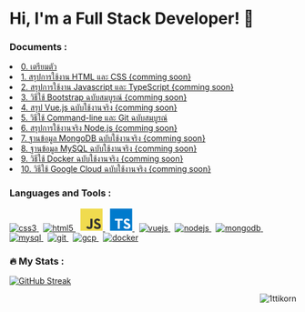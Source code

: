 # Hi, I'm a Full Stack Developer! 👋

<p align="left">
</p>


<h3 align="left">Documents :</h3
  
- <a href="https://github.com/1ttikorn/document-html-css">0. เตรียมตัว</a>
- <a href="https://github.com/1ttikorn/document-git">1. สรุปการใช้งาน HTML และ CSS  {comming soon}</a>
- <a href="https://github.com/1ttikorn/">2. สรุปการใช้งาน Javascript และ TypeScript  {comming soon}</a>
- <a href="https://github.com/1ttikorn/">3. วิธีใช้ Bootstrap ฉบับสมบูรณ์  {comming soon}</a>
- <a href="https://github.com/1ttikorn/">4. สรุป Vue.js ฉบับใช้งานจริง  {comming soon}</a>
- <a href="https://github.com/1ttikorn/document-git">5. วิธีใช้ Command-line และ Git ฉบับสมบูรณ์</a>
- <a href="https://github.com/1ttikorn/">6. สรุปการใช้งานจริง Node.js  {comming soon}</a>
- <a href="https://github.com/1ttikorn/">7. ฐานข้อมูล MongoDB ฉบับใช้งานจริง  {comming soon}</a>
- <a href="https://github.com/1ttikorn/">8. ฐานข้อมูล MySQL ฉบับใช้งานจริง  {comming soon}</a>
- <a href="https://github.com/1ttikorn/">9. วิธีใช้ Docker ฉบับใช้งานจริง  {comming soon}</a>
- <a href="https://github.com/1ttikorn/">10. วิธีใช้ Google Cloud ฉบับใช้งานจริง  {comming soon}</a>



<h3 align="left">Languages and Tools :</h3

<a href="https://www.w3schools.com/css/" target="_blank" rel="noreferrer"> <img src="https://cdn-icons-png.flaticon.com/512/732/732190.png" alt="css3" width="40" height="40"/> </a> &nbsp; <a href="https://www.w3.org/html/" target="_blank" rel="noreferrer"> <img src="https://cdn-icons-png.flaticon.com/512/732/732212.png" alt="html5" width="40" height="40"/> </a> &nbsp; <a href="https://developer.mozilla.org/en-US/docs/Web/JavaScript" target="_blank" rel="noreferrer"> <img src="https://raw.githubusercontent.com/devicons/devicon/master/icons/javascript/javascript-original.svg" alt="javascript" width="40" height="40"/> </a> &nbsp; <a href="https://www.typescriptlang.org/" target="_blank" rel="noreferrer"> <img src="https://raw.githubusercontent.com/devicons/devicon/master/icons/typescript/typescript-original.svg" alt="typescript" width="40" height="40"/> </a> &nbsp; <a href="https://vuejs.org/" target="_blank" rel="noreferrer"> <img src="https://upload.wikimedia.org/wikipedia/commons/9/95/Vue.js_Logo_2.svg" alt="vuejs" width="40" height="40"/> </a> &nbsp; <a href="https://nodejs.org" target="_blank" rel="noreferrer"> <img src="https://cdn.iconscout.com/icon/free/png-256/free-node-js-1174925.png?f=webp&w=256" alt="nodejs" width="40" height="40"/> </a> &nbsp; <a href="https://www.mongodb.com/" target="_blank" rel="noreferrer"> <img src="https://emanueleciriachi.net/wp-content/uploads/2019/01/logo-mongodb-png-mongodb-logo-png-400.png" alt="mongodb" width="41" height="41"/> </a> &nbsp; <a href="https://www.mysql.com/" target="_blank" rel="noreferrer"> <img src="https://img.uxwing.com/wp-content/themes/uxwing/download/brands-social-media/mysql-icon.svg" alt="mysql" width="40" height="40"/> </a> &nbsp; <a href="https://git-scm.com/" target="_blank" rel="noreferrer"> <img src="https://www.vectorlogo.zone/logos/git-scm/git-scm-icon.svg" alt="git" width="40" height="40"/> </a> &nbsp; <a href="https://cloud.google.com" target="_blank" rel="noreferrer"> <img src="https://www.vectorlogo.zone/logos/google_cloud/google_cloud-icon.svg" alt="gcp" width="40" height="40"/> </a> &nbsp; <a href="https://www.docker.com/" target="_blank" rel="noreferrer"> <img src="https://seeklogo.com/images/K/kubernetes-logo-3A67038EAB-seeklogo.com.png" alt="docker" width="40" height="40"/> </a>




### :fire: My Stats :
[![GitHub Streak](https://streak-stats.demolab.com?user=1ttikorn&type=png)](https://git.io/streak-stats)

<img src="https://komarev.com/ghpvc/?username=1ttikorn&label=Profile%20views&color=0e75b6&style=flat"  align="right" alt="1ttikorn" /> </p>


